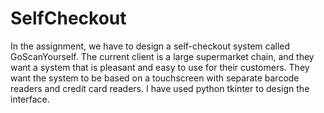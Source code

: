 # SelfCheckout

In the assignment, we have to design a self-checkout system called GoScanYourself. The current client is a large supermarket chain, and they want a system that is pleasant and easy to use for their customers. They want the system to be based on a touchscreen with separate barcode readers and credit card readers. I have used python tkinter to design the interface.
